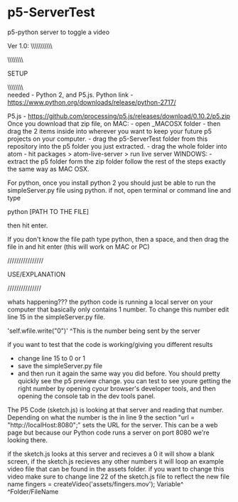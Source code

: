 # p5-ServerTest
 p5-python server to toggle a video

Ver 1.0:
\\\\\\\\\\\\\\\\\\\\\\

\\\\\\\\\\\\\\\\

SETUP

\\\\\\\\\\\\\\\\\
needed - Python 2, and P5.js. 
Python link - https://www.python.org/downloads/release/python-2717/

P5.js - https://github.com/processing/p5.js/releases/download/0.10.2/p5.zip
Once you download that zip file,
 on MAC: 
	- open _MACOSX folder
	- then drag the 2 items inside into wherever you want to keep your future p5 projects on your computer. 
	- drag the p5-ServerTest folder from this repository into the p5 folder you just extracted. 
	- drag the whole folder into atom
	- hit packages > atom-live-server >  run live server
 WINDOWS:
	- extract the p5 folder form the zip folder
	follow the rest of the steps exactly the same way as MAC OSX. 

For python, once you install python 2 you should just be able to run the simpleServer.py file using python. 
if not, open terminal or command line and type 

python [PATH TO THE FILE] 

then hit enter. 

If you don't know the file path
	type python, then a space, and then drag the file in and hit enter (this will work on MAC or PC)


////////////////

USE/EXPLANATION

///////////////

whats happening???
the python code is running a local server on your computer that basically only contains 1 number. 
To change this number edit line 15 in the simpleServer.py file. 

'self.wfile.write("0")'
                   ^This is the number being sent by the server

if you want to test that the code is working/giving you different results

- change line 15 to 0 or 1
- save the simpleServer.py file
- and then run it again the same way you did before.
You should pretty quickly see the p5 preview change. 
you can test to see youre getting the right number by opening cyour browser's developer tools, and then opening the console tab in the dev tools panel.


The P5 Code (sketch.js) is looking at that server and reading that number. Depending on what the number is the 
in line 9 the section "url = "http://localHost:8080";" sets the URL for the server. 
This can be a web page but because our Python code runs a server on port 8080 we're looking there. 

if the sketch.js looks at this server and recieves a 0 it will show a blank screen, 
if the sketch.js recieves any other numbers it will loop an example video file that can be found in the assets folder.
if you want to change this video make sure to change line 22 of the sketch.js file to reflect the new file name
	 fingers = createVideo('assets/fingers.mov');
  Variable^                          ^Folder/FileName
